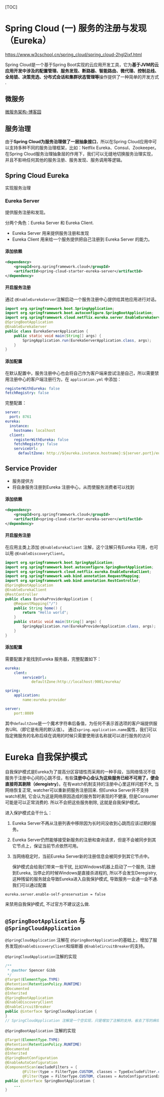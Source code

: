 [TOC]

# Spring Cloud (一) 服务的注册与发现（Eureka）

https://www.w3cschool.cn/spring_cloud/spring_cloud-2hgl2ixf.html

Spring Cloud是一个基于Spring Boot实现的云应用开发工具，它为**基于JVM的云应用开发中涉及的配置管理、服务发现、断路器、智能路由、微代理、控制总线、全局锁、决策竞选、分布式会话和集群状态管理等**操作提供了一种简单的开发方式 .

## 微服务

[微服务架构-博客园](http://www.cnblogs.com/imyalost/p/6792724.html)

## 服务治理

由于**Spring Cloud为服务治理做了一层抽象接口**，所以在Spring Cloud应用中可以支持多种不同的服务治理框架，比如：Netflix Eureka、Consul、Zookeeper。在Spring Cloud服务治理抽象层的作用下，我们可以无缝地切换服务治理实现，并且不影响任何其他的服务注册、服务发现、服务调用等逻辑。 

## Spring Cloud Eureka

实现服务治理

### Eureka Server

提供服务注册和发现。

分两个角色：Eureka Server 和 Eureka Client.

- Eureka Server 用来提供服务注册和发现
- Eureka Client 用来给一个服务提供把自己注册到 Eureka Server 的能力。

#### 添加依赖

```xml
<dependency>
    <groupId>org.springframework.cloud</groupId>
    <artifactId>spring-cloud-starter-eureka-server</artifactId>
</dependency>
```

#### 开启服务注册

通过 `@EnableEurekaServer`注解启动一个服务注册中心提供给其他应用进行对话。

```java
import org.springframework.boot.SpringApplication;
import org.springframework.boot.autoconfigure.SpringBootApplication;
import org.springframework.cloud.netflix.eureka.server.EnableEurekaServer;
@SpringBootApplication
@EnableEurekaServer
public class EurekaServerApplication {
    public static void main(String[] args) {
        SpringApplication.run(EurekaServerApplication.class, args);
    }
}
```

#### 添加配置

在默认配置中，服务注册中心也会将自己作为客户端来尝试注册自己，所以需要禁用注册中心的客户端注册行为，在 `application.yml` 中添加：

```yml
registerWithEureka: false
fetchRegistry: false
```

完整配置：

```yml
server:
  port: 8761
eureka:
  instance:
    hostname: localhost
  client:
    registerWithEureka: false
    fetchRegistry: false
    serviceUrl:
      defaultZone: http://${eureka.instance.hostname}:${server.port}/eureka/
```

## Service Provider

- 服务提供方
- 将自身服务注册到Eureka 注册中心，从而使服务消费者可以找到

#### 添加依赖

```xml
<dependency>
    <groupId>org.springframework.cloud</groupId>
    <artifactId>spring-cloud-starter-eureka-server</artifactId>
</dependency>
```

#### 开启服务注册

在应用主类上添加 `@EnableEurekaClient` 注解，这个注解只有Eureka 可用，也可以用 `@EnableDiscoveryClient`。

```java
import org.springframework.boot.SpringApplication;
import org.springframework.boot.autoconfigure.SpringBootApplication;
import org.springframework.cloud.netflix.eureka.EnableEurekaClient;
import org.springframework.web.bind.annotation.RequestMapping;
import org.springframework.web.bind.annotation.RestController;
@SpringBootApplication
@EnableEurekaClient
@RestController
public class EurekaProviderApplication {
    @RequestMapping("/")
    public String home() {
        return "Hello world";
    }
    public static void main(String[] args) {
        SpringApplication.run(EurekaProviderApplication.class, args);
    }
}
```

#### 添加配置

需要配置才能找到Eureka 服务器，完整配置如下：

```yml
eureka:
    clent:
        serviceUrl:
            defaultZone:http://localhost:9001/eureka/

spring:    
    application:
        name:eureka-provider

server:
    port:8089
```

其中`defaultZone`是一个魔术字符串后备值，为任何不表示首选项的客户端提供服务URL（即它是有用的默认值）。 通过`spring.application.name`属性，我们可以指定微服务的名称后续在调用的时候只需要使用该名称就可以进行服务的访问 

# Eureka 自我保护模式

自我保护模式是Eureka为了提高分区容错性而采用的一种手段，当网络情况不佳服务于注册中心间的心跳不佳，有些**注册中心会认为这些服务已经不可用了，便会直接将其剔除（deregistry）**。在有watch机制支持的注册中心里这样问题不大, 当网络恢复正常, watcher可以重新把服务注册回来. 但Eureka Server并不支持watch机制, 它会认为这是网络原因造成的服务暂时表现的不健康, 但是Consumer可能是可以正常消费的. 所以不会把这些服务剔除, 这就是自我保护模式。

进入保护模式会干什么：

1. Eureka Server不再从注册列表中移除因为长时间没收到心跳而应该过期的服务。

2. Eureka Server仍然能够接受新服务的注册和查询请求，但是不会被同步到其它节点上，保证当前节点依然可用。

3. 当网络稳定时，当前Eureka Server新的注册信息会被同步到其它节点中。
   
   保护模式会给我们带来一些干扰, 比如Windows机器上启动了一个服务, 注册到Eureka, 当停止的时候Windows是直接杀进程的, 所以不会发生Deregistry, 这种残留的服务就会导致Eureka进入自我保护模式, 导致服务一会通一会不通. 我们可以通过配置

```
eureka.server.enable-self-preservation = false
```

来禁用自我保护模式, 不过官方不建议这么做.

## `@SpringBootApplication` 与 `@SpringCloudApplication`

`@SpringCloudApplication` 注解在 `@SpringBootApplication`的基础上，增加了服务发现`@EnableDiscoveryClient`和熔断器
`@EnableCircuitBreaker`的支持。

`@SpringCloudApplication`注解的实现

```java
/**
 * @author Spencer Gibb
 */
@Target(ElementType.TYPE)
@Retention(RetentionPolicy.RUNTIME)
@Documented
@Inherited
@SpringBootApplication
@EnableDiscoveryClient
@EnableCircuitBreaker
public @interface SpringCloudApplication {
}
// SpringCloudApplication 注解是一个空实现，只是增加了注解的支持，省去了写的麻烦
```

`@SpringBootApplication` 注解的实现

```java
@Target(ElementType.TYPE)
@Retention(RetentionPolicy.RUNTIME)
@Documented
@Inherited
@SpringBootConfiguration
@EnableAutoConfiguration
@ComponentScan(excludeFilters = {
        @Filter(type = FilterType.CUSTOM, classes = TypeExcludeFilter.class),
        @Filter(type = FilterType.CUSTOM, classes = AutoConfigurationExcludeFilter.class) })
public @interface SpringBootApplication {
    ...
}
```
